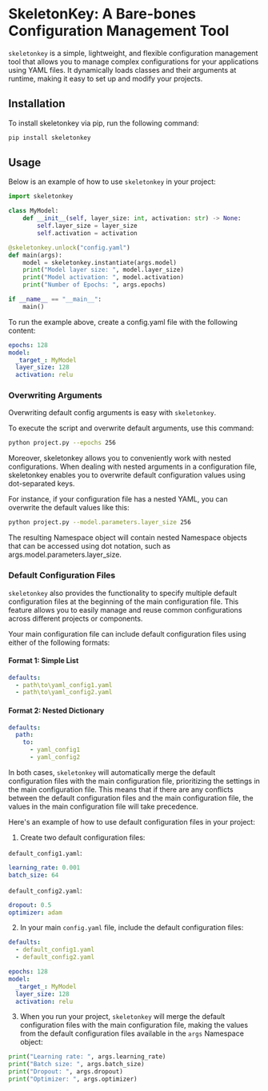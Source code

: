 # SkeletonKey: A Bare-bones Configuration Management Tool

`skeletonkey` is a simple, lightweight, and flexible configuration management tool that allows you to manage complex configurations for your applications using YAML files. It dynamically loads classes and their arguments at runtime, making it easy to set up and modify your projects.

## Installation

To install skeletonkey via pip, run the following command:

```bash
pip install skeletonkey
```

## Usage

Below is an example of how to use `skeletonkey` in your project:

```python
import skeletonkey

class MyModel:
    def __init__(self, layer_size: int, activation: str) -> None:
        self.layer_size = layer_size
        self.activation = activation

@skeletonkey.unlock("config.yaml")
def main(args):
    model = skeletonkey.instantiate(args.model)
    print("Model layer size: ", model.layer_size)
    print("Model activation: ", model.activation)
    print("Number of Epochs: ", args.epochs)

if __name__ == "__main__":  
    main()
```

To run the example above, create a config.yaml file with the following content:
```yaml
epochs: 128
model:
  _target_: MyModel
  layer_size: 128
  activation: relu
```

### Overwriting Arguments

Overwriting default config arguments is easy with `skeletonkey`.

To execute the script and overwrite default arguments, use this command:

```bash
python project.py --epochs 256
````

Moreover, skeletonkey allows you to conveniently work with nested configurations. When dealing with nested arguments in a configuration file, skeletonkey enables you to overwrite default configuration values using dot-separated keys.

For instance, if your configuration file has a nested YAML, you can overwrite the default values like this:

```bash
python project.py --model.parameters.layer_size 256
```

The resulting Namespace object will contain nested Namespace objects that can be accessed using dot notation, such as args.model.parameters.layer_size.

### Default Configuration Files

`skeletonkey` also provides the functionality to specify multiple default configuration files at the beginning of the main configuration file. This feature allows you to easily manage and reuse common configurations across different projects or components.

Your main configuration file can include default configuration files using either of the following formats:

#### Format 1: Simple List

```yaml
defaults:
  - path\to\yaml_config1.yaml
  - path\to\yaml_config2.yaml
```

#### Format 2: Nested Dictionary

```yaml
defaults:
  path:
    to:
      - yaml_config1
      - yaml_config2
```

In both cases, `skeletonkey` will automatically merge the default configuration files with the main configuration file, prioritizing the settings in the main configuration file. This means that if there are any conflicts between the default configuration files and the main configuration file, the values in the main configuration file will take precedence.

Here's an example of how to use default configuration files in your project:

1. Create two default configuration files:

`default_config1.yaml`:
```yaml
learning_rate: 0.001
batch_size: 64
```

`default_config2.yaml`:
```yaml
dropout: 0.5
optimizer: adam
```

2. In your main `config.yaml` file, include the default configuration files:

```yaml
defaults:
  - default_config1.yaml
  - default_config2.yaml

epochs: 128
model:
  _target_: MyModel
  layer_size: 128
  activation: relu
```

3. When you run your project, `skeletonkey` will merge the default configuration files with the main configuration file, making the values from the default configuration files available in the `args` Namespace object:

```python
print("Learning rate: ", args.learning_rate)
print("Batch size: ", args.batch_size)
print("Dropout: ", args.dropout)
print("Optimizer: ", args.optimizer)
```
